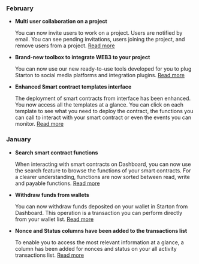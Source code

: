 
### February

-   **Multi user collaboration on a project**

    You can now invite users to work on a project. Users are notified by email. You can see pending invitations, users joining the project, and remove users from a project. [Read more](/Settings/create-new-project.md#inviting-users-to-your-project)

-   **Brand-new toolbox to integrate WEB3 to your project**

    You can now use our new ready-to-use tools developed for you to plug Starton to social media platforms and integration plugins. [Read more](/tools/integrating-tools.mdx)

-   **Enhanced Smart contract templates interface**

    The deployment of smart contracts from interface has been enhanced. You now access all the templates at a glance. You can click on each template to see what you need to deploy the contract, the functions you can call to interact with your smart contract or even the events you can monitor. [Read more](/Smart-contract/deploying-a-smart-contract.mdx)

### January

-   **Search smart contract functions**

    When interacting with smart contracts on Dashboard, you can now use the search feature to browse the functions of your smart contracts. For a clearer understanding, functions are now sorted between read, write and payable functions. [Read more](/Wallet/withdraw.mdx)

-   **Withdraw funds from wallets**

    You can now withdraw funds deposited on your wallet in Starton from Dashboard. This operation is a transaction you can perform directly from your wallet list. [Read more](/Smart-contract/interacting-with-a-smart-contract.mdx)

-   **Nonce and Status columns have been added to the transactions list**

    To enable you to access the most relevant information at a glance, a column has been added for nonces and status on your all activity transactions list. [Read more](/Transactions/state-and-status.md)


